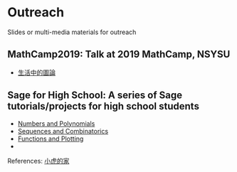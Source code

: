 # Outreach
Slides or multi-media materials for outreach

## MathCamp2019: Talk at 2019 MathCamp, NSYSU
- [生活中的圖論](MathCamp2019/MathCamp2019.ipynb)

## Sage for High School:  A series of Sage tutorials/projects for high school students
- [Numbers and Polynomials](Sage4HS/Numbers_and_Polynomials.ipynb)
- [Sequences and Combinatorics](Sage4HS/Sequences_and_Combinatorics.ipynb)
- [Functions and Plotting](Sage4HS/Functions_and_Plotting.ipynb)
- 



References: [小虎的家](https://sites.google.com/view/smallhuu/%E6%95%99%E5%AD%B8%E8%B3%87%E6%96%99)